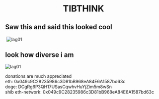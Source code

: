 <h1 align="center">TIBTHINK</h1>

## Saw this and said this looked cool

<p>&nbsp;<img align="center" src="https://github-readme-stats.vercel.app/api?username=tibthink&show_icons=true&count_private=true&theme=radical" alt="lag01" /></p>

## look how diverse i am
<p><img align="center" src="https://github-readme-stats.vercel.app/api/top-langs/?username=tibthink&layout=compact" alt="lag01" /></p>

donations are much appreciated \
eth: 0x049c9C28235986c3D81bB968eA84E6A1587bd63c \
doge: DCgRg6P3QH17USasCqwhvHuYjZim5m8wSn \
shib eth-network: 0x049c9C28235986c3D81bB968eA84E6A1587bd63c 
